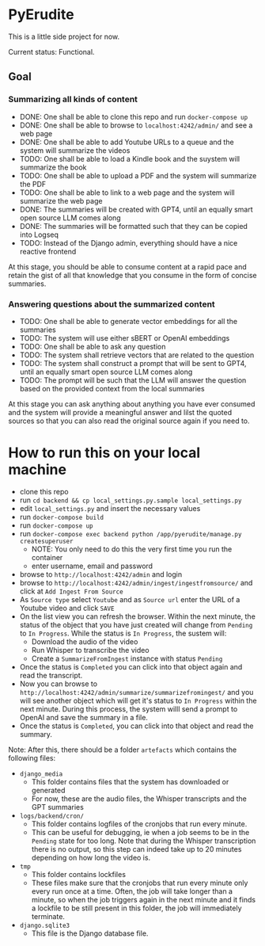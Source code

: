 # PyErudite

This is a little side project for now. 

Current status: Functional.

## Goal

### Summarizing all kinds of content

* DONE: One shall be able to clone this repo and run `docker-compose up`
* DONE: One shall be able to browse to `localhost:4242/admin/` and see a web page
* DONE: One shall be able to add Youtube URLs to a queue and the system will summarize 
  the videos
* TODO: One shall be able to load a Kindle book and the suystem will summarize the 
  book
* TODO: One shall be able to upload a PDF and the system will summarize the PDF
* TODO: One shall be able to link to a web page and the system will summarize the web 
  page
* DONE:  The summaries will be created with GPT4, until an equally smart open source 
  LLM comes along
* DONE: The summaries will be formatted such that they can be copied into Logseq
* TODO: Instead of the Django admin, everything should have a nice reactive
  frontend

At this stage, you should be able to consume content at a rapid pace and retain
the gist of all that knowledge that you consume in the form of concise
summaries.

### Answering questions about the summarized content

* TODO: One shall be able to generate vector embeddings for all the summaries
* TODO: The system will use either sBERT or OpenAI embeddings
* TODO: One shall be able to ask any question
* TODO: The system shall retrieve vectors that are related to the question
* TODO: The system shall construct a prompt that will be sent to GPT4, until an 
  equally smart open source LLM comes along
* TODO: The prompt will be such that the LLM will answer the question based on the
  provided context from the local summaries

At this stage you can ask anything about anything you have ever consumed and
the system will provide a meaningful answer and lilst the quoted sources so
that you can also read the original source again if you need to.

# How to run this on your local machine

* clone this repo
* run `cd backend && cp local_settings.py.sample local_settings.py`
* edit `local_settings.py` and insert the necessary values
* run `docker-compose build`
* run `docker-compose up`
* run `docker-compose exec backend python /app/pyerudite/manage.py createsuperuser`
  * NOTE: You only need to do this the very first time you run the container
  * enter username, email and password
* browse to `http://localhost:4242/admin` and login
* browse to `http://localhost:4242/admin/ingest/ingestfromsource/` and click at
  `Add Ingest From Source`
* As `Source type` select `Youtube` and as `Source url` enter the URL of a 
  Youtube video and click `SAVE`
* On the list view you can refresh the browser. Within the next minute, the
  status of the object that you have just created will change from `Pending`
  to `In Progress`. While the status is `In Progress`, the sustem will:
    * Download the audio of the video
    * Run Whisper to transcribe the video
    * Create a `SummarizeFromIngest` instance with status `Pending`
* Once the status is `Completed` you can click into that object again and
  read the transcript.
* Now you can browse to `http://localhost:4242/admin/summarize/summarizefromingest/`
  and you will see another object which will get it's status to `In Progress`
  within the next minute. During this process, the system willl send a prompt
  to OpenAI and save the summary in a file.
* Once the status is `Completed`, you can click into that object and read
  the summary.

Note: After this, there should be a folder `artefacts` which contains the
following files:

* `django_media`
    * This folder contains files that the system has downloaded or generated
    * For now, these are the audio files, the Whisper transcripts and the
      GPT summaries
* `logs/backend/cron/`
    * This folder contains logfiles of the cronjobs that run every minute.
    * This can be useful for debugging, ie when a job seems to be in the
      `Pending` state for too long. Note that during the Whisper transcription
      there is no output, so this step can indeed take up to 20 minutes depending
      on how long the video is.
* `tmp`
    * This folder contains lockfiles
    * These files make sure that the cronjobs that run every minute only every
      run once at a time. Often, the job will take longer than a minute, so
      when the job triggers again in the next minute and it finds a lockfile
      to be still present in this folder, the job will immediately terminate.
* `django.sqlite3`
    * This file is the Django database file. 